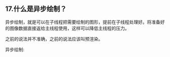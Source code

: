 ## 17.什么是异步绘制？

异步绘制，就是可以在子线程把需要绘制的图形，提前在子线程处理好。将准备好的图像数据直接返给主线程使用，这样可以降低主线程的压力。

之前的说法并不准确，之前的说法应该叫预渲染。


异步绘制:


